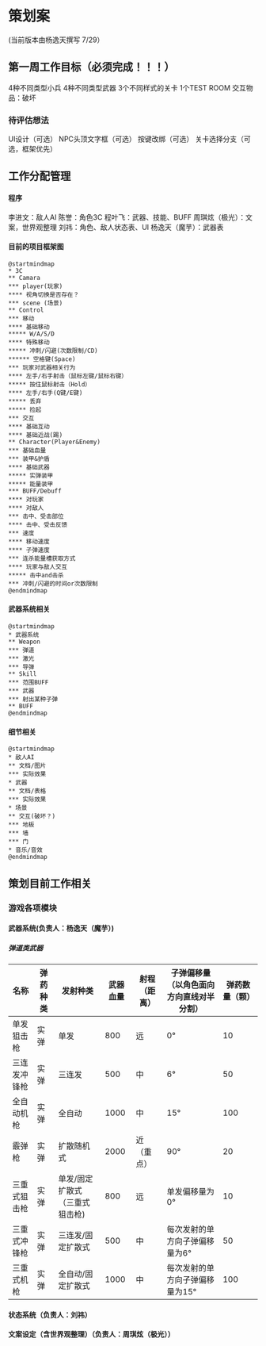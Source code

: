 # 策划案
(当前版本由杨逸天撰写 7/29）
## 第一周工作目标（必须完成！！！）
4种不同类型小兵
4种不同类型武器
3个不同样式的关卡
1个TEST ROOM
交互物品：破坏


### 待评估想法
UI设计（可选）
NPC头顶文字框（可选）
按键改绑（可选）
关卡选择分支（可选，框架优先）


## 工作分配管理
#### 程序
李进文：敌人AI
陈誉：角色3C
程叶飞：武器、技能、BUFF
周琪炫（极光）：文案，世界观整理
刘祎：角色、敌人状态表、UI
杨逸天（魔芋）：武器表

#### 目前的项目框架图
```plantuml
@startmindmap
* 3C
** Camara
*** player(玩家)
**** 视角切换是否存在？
*** scene (场景)
** Control
*** 移动
**** 基础移动
***** W/A/S/D
**** 特殊移动
***** 冲刺/闪避(次数限制/CD)
****** 空格键(Space)
*** 玩家对武器相关行为
**** 左手/右手射击（鼠标左键/鼠标右键）
***** 按住鼠标射击（Hold）
**** 左手/右手(Q键/E键)
***** 丢弃
***** 捡起
*** 交互
**** 基础互动
**** 基础近战(踢)
** Character(Player&Enemy)
*** 基础血量
*** 装甲&护盾
**** 基础武器
***** 实弹装甲
***** 能量装甲
*** BUFF/Debuff
**** 对玩家
**** 对敌人
*** 击中、受击部位
**** 击中、受击反馈
*** 速度
**** 移动速度
**** 子弹速度
*** 连杀能量槽获取方式
**** 玩家与敌人交互
***** 击中and击杀
*** 冲刺/闪避的时间or次数限制
@endmindmap
```
#### 武器系统相关
```plantuml
@startmindmap
* 武器系统
** Weapon
*** 弹道
*** 激光
*** 导弹
** Skill
*** 范围BUFF
*** 武器
*** 射出某种子弹
** BUFF
@endmindmap
```
#### 细节相关
```plantuml
@startmindmap
* 敌人AI
** 文档/图片
*** 实际效果
* 武器
** 文档/表格
*** 实际效果
* 场景
** 交互(破坏？)
*** 地板
*** 墙
*** 门
* 音乐/音效
@endmindmap
```
## 策划目前工作相关
### 游戏各项模块
#### 武器系统(负责人：杨逸天（魔芋）)
##### 弹道类武器
名称 | 弹药种类 | 发射种类 | 武器血量|射程（距离） | 子弹偏移量（以角色面向方向直线对半分割） |弹药数量（颗）|  
------- | ------- | ------- | ------ |------ | ------ | ------ | 
单发狙击枪   |  实弹      |  单发    | 800|    远      | 0° | 10 | 
三连发冲锋枪   |  实弹      |  三连发    |500|     中       |6°|50|
全自动机枪   |  实弹    |  全自动    |1000|         中       |15°|100|
霰弹枪   |  实弹      |  扩散随机式    |2000|      近（重点） |90°|20| 
三重式狙击枪   |  实弹      |  单发/固定扩散式（三重式狙击枪)|800| 远 |单发偏移量为0°|10|
三重式冲锋枪   |  实弹      |  三连发/固定扩散式    |500|中|每次发射的单方向子弹偏移量为6°|50|
三重式机枪   |  实弹      |  全自动/固定扩散式    |1000|中|每次发射的单方向子弹偏移量为15°|100|










#### 状态系统（负责人：刘祎）








#### 文案设定（含世界观整理）（负责人：周琪炫（极光））